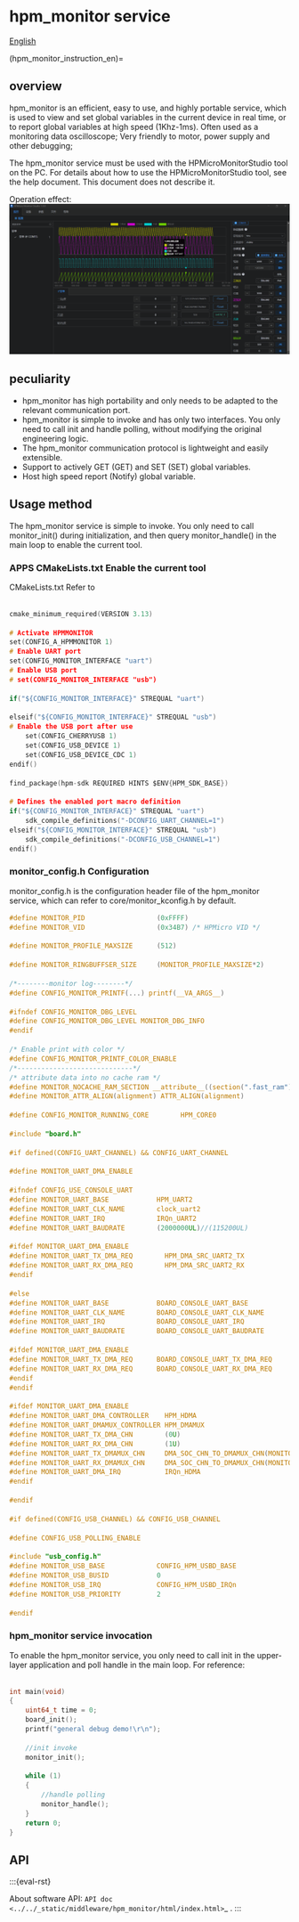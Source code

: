 # hpm_monitor service

[English](./README.md)

(hpm_monitor_instruction_en)=

## overview

hpm_monitor is an efficient, easy to use, and highly portable service, which is used to view and set global variables in the current device in real time, or to report global variables at high speed (1Khz-1ms). Often used as a monitoring data oscilloscope; Very friendly to motor, power supply and other debugging;

The hpm_monitor service must be used with the HPMicroMonitorStudio tool on the PC. For details about how to use the HPMicroMonitorStudio tool, see the help document. This document does not describe it.  

Operation effect:
![pc_hpm_monitor_1](doc/api/assets/pc_hpm_monitor_1.png)


## peculiarity

- hpm_monitor has high portability and only needs to be adapted to the relevant communication port.
- hpm_monitor is simple to invoke and has only two interfaces. You only need to call init and handle polling, without modifying the original engineering logic.
- The hpm_monitor communication protocol is lightweight and easily extensible.
- Support to actively GET (GET) and SET (SET) global variables.
- Host high speed report (Notify) global variable.

## Usage method

The hpm_monitor service is simple to invoke. You only need to call monitor_init() during initialization, and then query monitor_handle() in the main loop to enable the current tool.

### APPS CMakeLists.txt Enable the current tool
CMakeLists.txt Refer to

``` C

cmake_minimum_required(VERSION 3.13)

# Activate HPMMONITOR
set(CONFIG_A_HPMMONITOR 1)
# Enable UART port
set(CONFIG_MONITOR_INTERFACE "uart")
# Enable USB port
# set(CONFIG_MONITOR_INTERFACE "usb")

if("${CONFIG_MONITOR_INTERFACE}" STREQUAL "uart")

elseif("${CONFIG_MONITOR_INTERFACE}" STREQUAL "usb")
# Enable the USB port after use
    set(CONFIG_CHERRYUSB 1)
    set(CONFIG_USB_DEVICE 1)
    set(CONFIG_USB_DEVICE_CDC 1)
endif()

find_package(hpm-sdk REQUIRED HINTS $ENV{HPM_SDK_BASE})

# Defines the enabled port macro definition
if("${CONFIG_MONITOR_INTERFACE}" STREQUAL "uart")
    sdk_compile_definitions("-DCONFIG_UART_CHANNEL=1")
elseif("${CONFIG_MONITOR_INTERFACE}" STREQUAL "usb")
    sdk_compile_definitions("-DCONFIG_USB_CHANNEL=1")
endif()

```

### monitor_config.h Configuration
monitor_config.h is the configuration header file of the hpm_monitor service, which can refer to core/monitor_kconfig.h by default.

``` C
#define MONITOR_PID                  (0xFFFF)
#define MONITOR_VID                  (0x34B7) /* HPMicro VID */

#define MONITOR_PROFILE_MAXSIZE      (512)

#define MONITOR_RINGBUFFSER_SIZE     (MONITOR_PROFILE_MAXSIZE*2)

/*--------monitor log--------*/
#define CONFIG_MONITOR_PRINTF(...) printf(__VA_ARGS__)

#ifndef CONFIG_MONITOR_DBG_LEVEL
#define CONFIG_MONITOR_DBG_LEVEL MONITOR_DBG_INFO
#endif

/* Enable print with color */
#define CONFIG_MONITOR_PRINTF_COLOR_ENABLE
/*-----------------------------*/
/* attribute data into no cache ram */
#define MONITOR_NOCACHE_RAM_SECTION __attribute__((section(".fast_ram")))
#define MONITOR_ATTR_ALIGN(alignment) ATTR_ALIGN(alignment)

#define CONFIG_MONITOR_RUNNING_CORE        HPM_CORE0

#include "board.h"

#if defined(CONFIG_UART_CHANNEL) && CONFIG_UART_CHANNEL

#define MONITOR_UART_DMA_ENABLE

#ifndef CONFIG_USE_CONSOLE_UART
#define MONITOR_UART_BASE            HPM_UART2
#define MONITOR_UART_CLK_NAME        clock_uart2
#define MONITOR_UART_IRQ             IRQn_UART2
#define MONITOR_UART_BAUDRATE        (2000000UL)//(115200UL)

#ifdef MONITOR_UART_DMA_ENABLE
#define MONITOR_UART_TX_DMA_REQ        HPM_DMA_SRC_UART2_TX
#define MONITOR_UART_RX_DMA_REQ        HPM_DMA_SRC_UART2_RX
#endif

#else
#define MONITOR_UART_BASE            BOARD_CONSOLE_UART_BASE
#define MONITOR_UART_CLK_NAME        BOARD_CONSOLE_UART_CLK_NAME
#define MONITOR_UART_IRQ             BOARD_CONSOLE_UART_IRQ
#define MONITOR_UART_BAUDRATE        BOARD_CONSOLE_UART_BAUDRATE

#ifdef MONITOR_UART_DMA_ENABLE
#define MONITOR_UART_TX_DMA_REQ      BOARD_CONSOLE_UART_TX_DMA_REQ
#define MONITOR_UART_RX_DMA_REQ      BOARD_CONSOLE_UART_RX_DMA_REQ
#endif
#endif

#ifdef MONITOR_UART_DMA_ENABLE
#define MONITOR_UART_DMA_CONTROLLER    HPM_HDMA
#define MONITOR_UART_DMAMUX_CONTROLLER HPM_DMAMUX
#define MONITOR_UART_TX_DMA_CHN        (0U)
#define MONITOR_UART_RX_DMA_CHN        (1U)
#define MONITOR_UART_TX_DMAMUX_CHN     DMA_SOC_CHN_TO_DMAMUX_CHN(MONITOR_UART_DMA_CONTROLLER, MONITOR_UART_TX_DMA_CHN)
#define MONITOR_UART_RX_DMAMUX_CHN     DMA_SOC_CHN_TO_DMAMUX_CHN(MONITOR_UART_DMA_CONTROLLER, MONITOR_UART_RX_DMA_CHN)
#define MONITOR_UART_DMA_IRQ           IRQn_HDMA
#endif

#endif

#if defined(CONFIG_USB_CHANNEL) && CONFIG_USB_CHANNEL

#define CONFIG_USB_POLLING_ENABLE

#include "usb_config.h"
#define MONITOR_USB_BASE             CONFIG_HPM_USBD_BASE
#define MONITOR_USB_BUSID            0
#define MONITOR_USB_IRQ              CONFIG_HPM_USBD_IRQn
#define MONITOR_USB_PRIORITY         2

#endif

```

### hpm_monitor service invocation
To enable the hpm_monitor service, you only need to call init in the upper-layer application and poll handle in the main loop.
For reference:

``` C

int main(void)
{
    uint64_t time = 0;
    board_init();
    printf("general debug demo!\r\n");

    //init invoke
    monitor_init();

    while (1)
    {
        //handle polling
        monitor_handle();
    }
    return 0;
}
```

## API

:::{eval-rst}

About software API: `API doc <../../_static/middleware/hpm_monitor/html/index.html>`_ .
:::